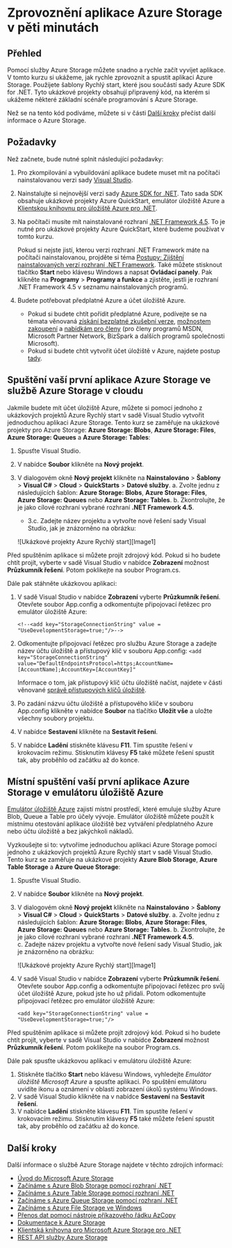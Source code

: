 <properties 
    pageTitle="Zprovoznění aplikace Azure Storage v pěti minutách | Microsoft Azure" 
    description="Ukážeme si, jak rychle začít používat Microsoft Azure Blobs, Table a Queues pomocí ukázkových projektů Rychlý start Azure Storage, sady Visual Studio a emulátoru úložiště Azure. Zprovozněte si svoji první aplikaci Azure Storage za pět minut." 
    services="storage" 
    documentationCenter=".net" 
    authors="tamram" 
    manager="carmonm" 
    editor="tysonn"/>

<tags 
    ms.service="storage" 
    ms.workload="storage" 
    ms.tgt_pltfrm="na" 
    ms.devlang="dotnet" 
    ms.topic="get-started-article" 
    ms.date="05/23/2016"
    ms.author="tamram"/>

# Zprovoznění aplikace Azure Storage v pěti minutách 

## Přehled

Pomocí služby Azure Storage můžete snadno a rychle začít vyvíjet aplikace. V tomto kurzu si ukážeme, jak rychle zprovoznit a spustit aplikaci Azure Storage. Použijete šablony Rychlý start, které jsou součástí sady Azure SDK for .NET. Tyto ukázkové projekty obsahují připravený kód, na kterém si ukážeme některé základní scénáře programování s Azure Storage. 

Než se na tento kód podíváme, můžete si v části [Další kroky](#next-steps) přečíst další informace o Azure Storage.

## Požadavky

Než začnete, bude nutné splnit následující požadavky:

1. Pro zkompilování a vybuildování aplikace budete muset mít na počítači nainstalovanou verzi sady [Visual Studio](https://www.visualstudio.com/). 

2. Nainstalujte si nejnovější verzi sady [Azure SDK for .NET](https://azure.microsoft.com/downloads/). Tato sada SDK obsahuje ukázkové projekty Azure QuickStart, emulátor úložiště Azure a [Klientskou knihovnu pro úložiště Azure pro .NET](https://msdn.microsoft.com/library/azure/dn261237.aspx).

3. Na počítači musíte mít nainstalované rozhraní [.NET Framework 4.5](http://www.microsoft.com/download/details.aspx?id=30653). To je nutné pro ukázkové projekty Azure QuickStart, které budeme používat v tomto kurzu. 

    Pokud si nejste jistí, kterou verzi rozhraní .NET Framework máte na počítači nainstalovanou, projděte si téma [Postupy: Zjištění nainstalovaných verzí rozhraní .NET Framework](https://msdn.microsoft.com/vstudio/hh925568.aspx). Také můžete stisknout tlačítko **Start** nebo klávesu Windows a napsat **Ovládací panely**. Pak klikněte na **Programy** > **Programy a funkce** a zjistěte, jestli je rozhraní .NET Framework 4.5 v seznamu nainstalovaných programů.

4. Budete potřebovat předplatné Azure a účet úložiště Azure.

    - Pokud si budete chtít pořídit předplatné Azure, podívejte se na témata věnovaná [získání bezplatné zkušební verze](https://azure.microsoft.com/pricing/free-trial/), [možnostem zakoupení](https://azure.microsoft.com/pricing/purchase-options/) a [nabídkám pro členy](https://azure.microsoft.com/pricing/member-offers/) (pro členy programů MSDN, Microsoft Partner Network, BizSpark a dalších programů společnosti Microsoft).
    - Pokud si budete chtít vytvořit účet úložiště v Azure, najdete postup [tady](storage-create-storage-account.md#create-a-storage-account).

## Spuštění vaší první aplikace Azure Storage ve službě Azure Storage v cloudu

Jakmile budete mít účet úložiště Azure, můžete si pomocí jednoho z ukázkových projektů Azure Rychlý start v sadě Visual Studio vytvořit jednoduchou aplikaci Azure Storage. Tento kurz se zaměřuje na ukázkové projekty pro Azure Storage: **Azure Storage: Blobs**, **Azure Storage: Files**, **Azure Storage: Queues** a **Azure Storage: Tables**:

1. Spusťte Visual Studio.
2. V nabídce **Soubor** klikněte na **Nový projekt**.
3. V dialogovém okně **Nový projekt** klikněte na **Nainstalováno** > **Šablony** > **Visual C#** > **Cloud** > **QuickStarts** > **Datové služby**.
    a. Zvolte jednu z následujících šablon: **Azure Storage: Blobs**, **Azure Storage: Files**, **Azure Storage: Queues** nebo **Azure Storage: Tables**.
    b. Zkontrolujte, že je jako cílové rozhraní vybrané rozhraní **.NET Framework 4.5**.
    - 3.c. Zadejte název projektu a vytvořte nové řešení sady Visual Studio, jak je znázorněno na obrázku:
    
    ![Ukázkové projekty Azure Rychlý start][Image1]

Před spuštěním aplikace si můžete projít zdrojový kód. Pokud si ho budete chtít projít, vyberte v sadě Visual Studio v nabídce **Zobrazení** možnost **Průzkumník řešení**. Potom poklikejte na soubor Program.cs. 

Dále pak stáhněte ukázkovou aplikaci:

1.  V sadě Visual Studio v nabídce **Zobrazení** vyberte **Průzkumník řešení**. Otevřete soubor App.config a odkomentujte připojovací řetězec pro emulátor úložiště Azure:

    `<!--<add key="StorageConnectionString" value = "UseDevelopmentStorage=true;"/>-->`

2.  Odkomentujte připojovací řetězec pro službu Azure Storage a zadejte název účtu úložiště a přístupový klíč v souboru App.config: `<add key="StorageConnectionString" value="DefaultEndpointsProtocol=https;AccountName=[AccountName];AccountKey=[AccountKey]"`

    Informace o tom, jak přístupový klíč účtu úložiště načíst, najdete v části věnované [správě přístupových klíčů úložiště](storage-create-storage-account.md#manage-your-storage-access-keys).

3.  Po zadání názvu účtu úložiště a přístupového klíče v souboru App.config klikněte v nabídce **Soubor** na tlačítko **Uložit vše** a uložte všechny soubory projektu.
4.  V nabídce **Sestavení** klikněte na **Sestavit řešení**.
5.  V nabídce **Ladění** stiskněte klávesu **F11**. Tím spustíte řešení v krokovacím režimu. Stisknutím klávesy **F5** také můžete řešení spustit tak, aby proběhlo od začátku až do konce.


## Místní spuštění vaší první aplikace Azure Storage v emulátoru úložiště Azure

[Emulátor úložiště Azure](storage-use-emulator.md) zajistí místní prostředí, které emuluje služby Azure Blob, Queue a Table pro účely vývoje. Emulátor úložiště můžete použít k místnímu otestování aplikace úložiště bez vytváření předplatného Azure nebo účtu úložiště a bez jakýchkoli nákladů.

Vyzkoušejte si to: vytvoříme jednoduchou aplikaci Azure Storage pomocí jednoho z ukázkových projektů Azure Rychlý start v sadě Visual Studio. Tento kurz se zaměřuje na ukázkové projekty **Azure Blob Storage**, **Azure Table Storage** a **Azure Queue Storage**:

1. Spusťte Visual Studio.
2. V nabídce **Soubor** klikněte na **Nový projekt**.
3. V dialogovém okně **Nový projekt** klikněte na **Nainstalováno** > **Šablony** > **Visual C#** > **Cloud** > **QuickStarts** > **Datové služby**.
   a. Zvolte jednu z následujících šablon: **Azure Storage: Blobs**, **Azure Storage: Files**, **Azure Storage: Queues** nebo **Azure Storage: Tables**.
   b. Zkontrolujte, že je jako cílové rozhraní vybrané rozhraní **.NET Framework 4.5**.   
    c. Zadejte název projektu a vytvořte nové řešení sady Visual Studio, jak je znázorněno na obrázku:
    
    ![Ukázkové projekty Azure Rychlý start][Image1]

4.  V sadě Visual Studio v nabídce **Zobrazení** vyberte **Průzkumník řešení**. Otevřete soubor App.config a odkomentujte připojovací řetězec pro svůj účet úložiště Azure, pokud jste ho už přidali. Potom odkomentujte připojovací řetězec pro emulátor úložiště Azure:

    `<add key="StorageConnectionString" value = "UseDevelopmentStorage=true;"/>`

Před spuštěním aplikace si můžete projít zdrojový kód. Pokud si ho budete chtít projít, vyberte v sadě Visual Studio v nabídce **Zobrazení** možnost **Průzkumník řešení**. Potom poklikejte na soubor Program.cs. 

Dále pak spusťte ukázkovou aplikaci v emulátoru úložiště Azure:

1.  Stiskněte tlačítko **Start** nebo klávesu Windows, vyhledejte *Emulátor úložiště Microsoft Azure* a spusťte aplikaci. Po spuštění emulátoru uvidíte ikonu a oznámení v oblasti zobrazení úkolů systému Windows.
2.  V sadě Visual Studio klikněte na v nabídce **Sestavení** na **Sestavit řešení**. 
3.  V nabídce **Ladění** stiskněte klávesu **F11**. Tím spustíte řešení v krokovacím režimu. Stisknutím klávesy **F5** také můžete řešení spustit tak, aby proběhlo od začátku až do konce.

## Další kroky

Další informace o službě Azure Storage najdete v těchto zdrojích informací:

* [Úvod do Microsoft Azure Storage](storage-introduction.md)
* [Začínáme s Azure Blob Storage pomocí rozhraní .NET](storage-dotnet-how-to-use-blobs.md)
* [Začínáme s Azure Table Storage pomocí rozhraní .NET](storage-dotnet-how-to-use-tables.md)
* [Začínáme s Azure Queue Storage pomocí rozhraní .NET](storage-dotnet-how-to-use-queues.md)
* [Začínáme s Azure File Storage ve Windows](storage-dotnet-how-to-use-files.md)
* [Přenos dat pomocí nástroje příkazového řádku AzCopy](storage-use-azcopy.md)
* [Dokumentace k Azure Storage](https://azure.microsoft.com/documentation/services/storage/)
* [Klientská knihovna pro Microsoft Azure Storage pro .NET](https://msdn.microsoft.com/library/azure/dn261237.aspx)
* [REST API služby Azure Storage](https://msdn.microsoft.com/library/azure/dd179355.aspx)

[Obrázek1]: ./media/storage-getting-started-guide/QuickStart.png
 



<!--HONumber=Jun16_HO2-->


